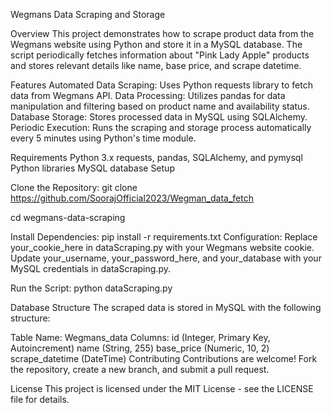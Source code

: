 Wegmans Data Scraping and Storage

Overview
This project demonstrates how to scrape product data from the Wegmans website using Python and store it in a MySQL database. The script periodically fetches information about "Pink Lady Apple" products and stores relevant details like name, base price, and scrape datetime.

Features
Automated Data Scraping: Uses Python requests library to fetch data from Wegmans API.
Data Processing: Utilizes pandas for data manipulation and filtering based on product name and availability status.
Database Storage: Stores processed data in MySQL using SQLAlchemy.
Periodic Execution: Runs the scraping and storage process automatically every 5 minutes using Python's time module.

Requirements
Python 3.x
requests, pandas, SQLAlchemy, and pymysql Python libraries
MySQL database
Setup

Clone the Repository:
git clone https://github.com/SoorajOfficial2023/Wegman_data_fetch

cd wegmans-data-scraping

Install Dependencies:
pip install -r requirements.txt
Configuration:
Replace your_cookie_here in dataScraping.py with your Wegmans website cookie.
Update your_username, your_password_here, and your_database with your MySQL credentials in dataScraping.py.

Run the Script:
python dataScraping.py

Database Structure
The scraped data is stored in MySQL with the following structure:

Table Name: Wegmans_data
Columns:
id (Integer, Primary Key, Autoincrement)
name (String, 255)
base_price (Numeric, 10, 2)
scrape_datetime (DateTime)
Contributing
Contributions are welcome! Fork the repository, create a new branch, and submit a pull request.

License
This project is licensed under the MIT License - see the LICENSE file for details.
